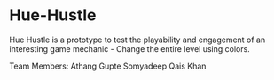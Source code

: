 # Hue-Hustle

Hue Hustle is a prototype to test the playability and engagement of an interesting game mechanic - Change the entire level using colors.

Team Members:
Athang Gupte
Somyadeep 
Qais Khan

